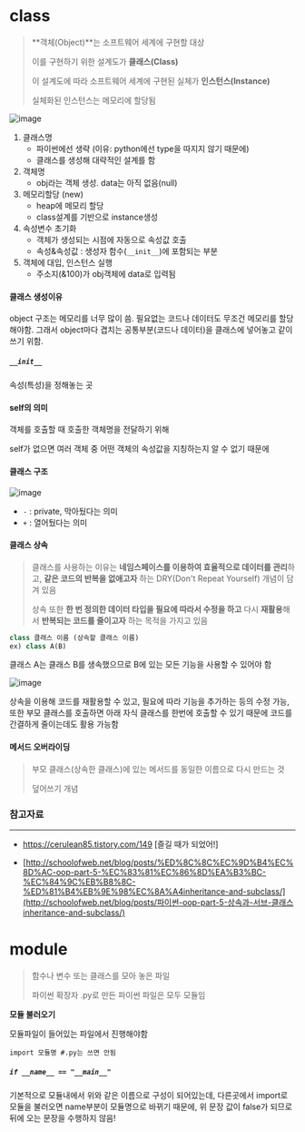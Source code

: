 # class

> **객체(Object)**는 소프트웨어 세계에 구현할 대상
>
> 이를 구현하기 위한 설계도가 **클래스(Class)**
>
> 이 설계도에 따라 소프트웨어 세계에 구현된 실체가 **인스턴스(Instance)**
>
> 실체화된 인스턴스는 메모리에 할당됨

![image](https://user-images.githubusercontent.com/58683097/72144583-0355d580-33dc-11ea-97ac-66f2d0829864.png)

1. 클래스명
   - 파이썬에선 생략 (이유: python에선 type을 따지지 않기 때문에)
   - 클래스를 생성해 대략적인 설계를 함
2. 객체명
   - obj라는 객체 생성. data는 아직 없음(null)
3. 메모리할당 (new)
   - heap에 메모리 할당
   - class설계를 기반으로 instance생성
4. 속성변수 초기화
   - 객체가 생성되는 시점에 자동으로 속성값 호출
   - 속성&속성값 : 생성자 함수(`__init__`)에 포함되는 부분
5. 객체에 대입, 인스턴스 실행
   - 주소지(&100)가 obj객체에 data로 입력됨



 #### 클래스 생성이유

object 구조는 메모리를 너무 많이 씀. 필요없는 코드나 데이터도 무조건 메모리를 할당해야함. 그래서 object마다 겹치는 공통부분(코드나 데이터)을 클래스에 넣어놓고 같이 쓰기 위함.



##### `__init__`

속성(특성)을 정해놓는 곳



#### self의 의미

객체를 호출할 때 호출한 객체명을 전달하기 위해

self가 없으면 여러 객체 중 어떤 객체의 속성값을 지칭하는지 알 수 없기 때문에



#### 클래스 구조

![image](https://user-images.githubusercontent.com/58683097/72139033-5b3b0f00-33d1-11ea-9669-fc76caa82123.png)

- `-` : private, 막아뒀다는 의미
- `+` : 열어뒀다는 의미



#### 클래스 상속

>  클래스를 사용하는 이유는 **네임스페이스를 이용하여 효율적으로 데이터를 관리**하고, **같은 코드의 반복을 없애고자** 하는 DRY(Don't Repeat Yourself) 개념이 담겨 있음
>
>  상속 또한 **한 번 정의한 데이터 타입을 필요에 따라서 수정을 하고** 다시 **재활용**해서 **반복되는 코드를 줄이고자** 하는 목적을 가지고 있음

```python
class 클래스 이름 (상속할 클래스 이름)
ex) class A(B)
```

클래스 A는 클래스 B를 생속했으므로 B에 있는 모든 기능을 사용할 수 있어야 함

![image](https://user-images.githubusercontent.com/58683097/72144790-74958880-33dc-11ea-84cf-708a788b5232.png)

상속을 이용해 코드를 재활용할 수 있고, 필요에 따라 기능을 추가하는 등의 수정 가능, 또한 부모 클래스를 호출하면 아래 자식 클래스를 한번에 호출할 수 있기 때문에 코드를 간결하게 줄이는데도 활용 가능함



#### 메서드 오버라이딩

> 부모 클래스(상속한 클래스)에 있는 메서드를 동일한 이름으로 다시 만드는 것
>
> 덮어쓰기 개념



### 참고자료

---

- https://cerulean85.tistory.com/149 [즐길 때가 되었어!]

-  [http://schoolofweb.net/blog/posts/%ED%8C%8C%EC%9D%B4%EC%8D%AC-oop-part-5-%EC%83%81%EC%86%8D%EA%B3%BC-%EC%84%9C%EB%B8%8C-%ED%81%B4%EB%9E%98%EC%8A%A4inheritance-and-subclass/](http://schoolofweb.net/blog/posts/파이썬-oop-part-5-상속과-서브-클래스inheritance-and-subclass/)



# module

>함수나 변수 또는 클래스를 모아 놓은 파일
>
>파이썬 확장자 .py로 만든 파이썬 파일은 모두 모듈임



**모듈 불러오기**

모듈파일이 들어있는 파일에서 진행해야함

```
import 모듈명 #.py는 쓰면 안됨
```

#### 

##### `if __name__ == "__main__"` 

기본적으로 모듈내에서 위와 같은 이름으로 구성이 되어있는데, 다른곳에서 import로 모듈을 불러오면 name부분이 모듈명으로 바뀌기 때문에, 위 문장 값이 false가 되므로 뒤에 오는 문장을 수행하지 않음!